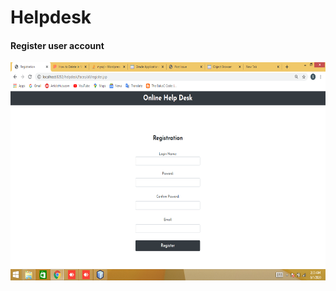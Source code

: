 # Helpdesk
#### Register user account
<img alt="" src="images/register.png" style="width: 639.50px; height: 349.00px; margin-left: 0.00px; margin-top: 0.00px; transform: rotate(0.00rad) translateZ(0px); -webkit-transform: rotate(0.00rad) translateZ(0px);" title=""></img>
